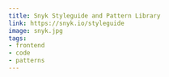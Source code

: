 ```yaml
---
title: Snyk Styleguide and Pattern Library
link: https://snyk.io/styleguide
image: snyk.jpg
tags:
- frontend
- code
- patterns
---
```

